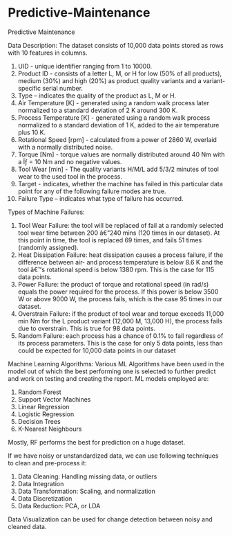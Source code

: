 # Predictive-Maintenance
Predictive Maintenance

Data Description:
The dataset consists of 10,000 data points stored as rows with 10 features in columns.
1.	UID - unique identifier ranging from 1 to 10000.
2.	Product ID - consists of a letter L, M, or H for low (50% of all products), medium (30%) and high (20%) as product quality variants and a variant-specific serial number.
3.	Type – indicates the quality of the product as L, M or H.
4.	Air Temperature [K] - generated using a random walk process later normalized to a standard deviation of 2 K around 300 K.
5.	Process Temperature [K] - generated using a random walk process normalized to a standard deviation of 1 K, added to the air temperature plus 10 K.
6.	Rotational Speed [rpm] - calculated from a power of 2860 W, overlaid with a normally distributed noise.
7.	Torque [Nm] - torque values are normally distributed around 40 Nm with a Ïƒ = 10 Nm and no negative values.
8.	Tool Wear [min] - The quality variants H/M/L add 5/3/2 minutes of tool wear to the used tool in the process.
9.	Target - indicates, whether the machine has failed in this particular data point for any of the following failure modes are true.
10.	Failure Type – indicates what type of failure has occurred.


Types of Machine Failures:
1.	Tool Wear Failure: the tool will be replaced of fail at a randomly selected tool wear time between 200 â€“240 mins (120 times in our dataset). At this point in time, the tool is replaced 69 times, and fails 51 times (randomly assigned).
2.	Heat Dissipation Failure: heat dissipation causes a process failure, if the difference between air- and process temperature is below 8.6 K and the tool â€™s rotational speed is below 1380 rpm. This is the case for 115 data points.
3.	Power Failure: the product of torque and rotational speed (in rad/s) equals the power required for the process. If this power is below 3500 W or above 9000 W, the process fails, which is the case 95 times in our dataset.
4.	Overstrain Failure: if the product of tool wear and torque exceeds 11,000 min Nm for the L product variant (12,000 M, 13,000 H), the process fails due to overstrain. This is true for 98 data points.
5.	Random Failure: each process has a chance of 0.1% to fail regardless of its process parameters. This is the case for only 5 data points, less than could be expected for 10,000 data points in our dataset


Machine Learning Algorithms:
Various ML Algorithms have been used in the model out of which the best performing one is selected to further predict and work on testing and creating the report.
ML models employed are:
1. Random Forest
2. Support Vector Machines
3. Linear Regression
4. Logistic Regression
5. Decision Trees
6. K-Nearest Neighbours

Mostly, RF performs the best for prediction on a huge dataset.

If we have noisy or unstandardized data, we can use following techniques to clean and pre-process it:
1. Data Cleaning: Handling missing data, or outliers
2. Data Integration
3. Data Transformation: Scaling, and normalization
4. Data Discretization
5. Data Reduction: PCA, or LDA

Data Visualization can be used for change detection between noisy and cleaned data.
